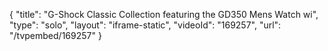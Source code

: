 {
    "title": "G-Shock Classic Collection featuring the GD350 Mens Watch wi",
    "type": "solo",
    "layout": "iframe-static",
    "videoId": "169257",
    "url": "\/tvpembed\/169257"
}